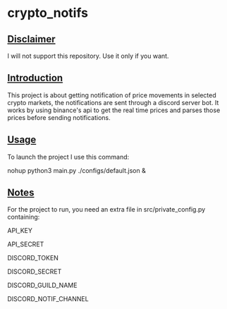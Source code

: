 # crypto_notifs

## <ins> Disclaimer

I will not support this repository. Use it only if you want.

## <ins> Introduction

This project is about getting notification of price movements in selected crypto markets, the notifications are sent through
a discord server bot.
It works by using binance's api to get the real time prices and parses those prices before sending notifications.

## <ins>Usage

To launch the project I use this command:

nohup python3 main.py ./configs/default.json &

## <ins> Notes

For the project to run, you need an extra file in src/private_config.py containing:

API_KEY

API_SECRET

DISCORD_TOKEN

DISCORD_SECRET

DISCORD_GUILD_NAME

DISCORD_NOTIF_CHANNEL

